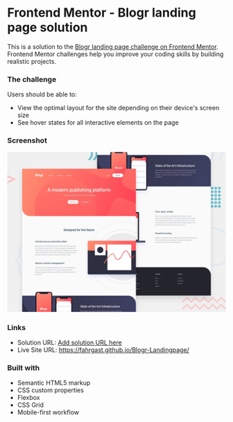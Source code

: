 # Frontend Mentor - Blogr landing page solution

This is a solution to the [Blogr landing page challenge on Frontend Mentor](https://www.frontendmentor.io/challenges/blogr-landing-page-EX2RLAApP). Frontend Mentor challenges help you improve your coding skills by building realistic projects. 

### The challenge

Users should be able to:

- View the optimal layout for the site depending on their device's screen size
- See hover states for all interactive elements on the page

### Screenshot

![](/design/desktop-preview.jpg)

### Links

- Solution URL: [Add solution URL here](https://your-solution-url.com)
- Live Site URL: https://fahrgast.github.io/Blogr-Landingpage/

### Built with

- Semantic HTML5 markup
- CSS custom properties
- Flexbox
- CSS Grid
- Mobile-first workflow

